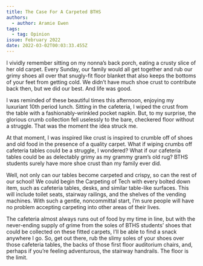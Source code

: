 ```yaml
---
title: The Case For A Carpeted BTHS
authors:
  - author: Aramie Ewen
tags:
  - tag: Opinion
issue: February 2022
date: 2022-03-02T00:03:33.455Z
---
```

I vividly remember sitting on my nonna’s back porch, eating a crusty slice of her old carpet. Every Sunday, our family would all get together and rub our grimy shoes all over that snugly-fit floor blanket that also keeps the bottoms of your feet from getting cold. We didn’t have much shoe crust to contribute back then, but we did our best. And life was good.

I was reminded of these beautiful times this afternoon, enjoying my luxuriant 10th period lunch. Sitting in the cafeteria, I wiped the crust from the table with a fashionably-wrinkled pocket napkin. But, to my surprise, the glorious crumb collection fell uselessly to the bare, checkered floor without a struggle. That was the moment the idea struck me.  

At that moment, I was inspired like crust is inspired to crumble off of shoes and old food in the presence of a quality carpet. What if wiping crumbs off cafeteria tables could be a struggle, I wondered? What if our cafeteria tables could be as delectably grimy as my grammy gram’s old rug? BTHS students surely have more shoe crust than my family ever did. 

Well, not only can our tables become carpeted and crispy, so can the rest of our school! We could begin the Carpeting of Tech with every bolted down item, such as cafeteria tables, desks, and similar table-like surfaces. This will include toilet seats, stairway railings, and the shelves of the vending machines. With such a gentle, noncommittal start, I’m sure people will have no problem accepting carpeting into other areas of their lives. 

The cafeteria almost always runs out of food by my time in line, but with the never-ending supply of grime from the soles of BTHS students’ shoes that could be collected on these fitted carpets, I’ll be able to find a snack anywhere I go. So, get out there, rub the slimy soles of your shoes over those cafeteria tables, the backs of those first floor auditorium chairs, and, perhaps if you’re feeling adventurous, the stairway handrails. The floor is the limit.